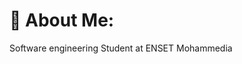 # 💫 About Me:
Software engineering Student at ENSET Mohammedia





<!-- Proudly created with GPRM ( https://gprm.itsvg.in ) -->
